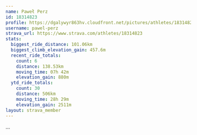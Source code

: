 ```yaml
---
name: Paweł Perz
id: 18314823
profile: https://dgalywyr863hv.cloudfront.net/pictures/athletes/18314823/5244308/1/large.jpg
username: pawel-perz
strava_url: https://www.strava.com/athletes/18314823
stats:
  biggest_ride_distance: 101.06km
  biggest_climb_elevation_gain: 457.6m
  recent_ride_totals:
    count: 6
    distance: 138.53km
    moving_time: 07h 42m
    elevation_gain: 880m
  ytd_ride_totals:
    count: 30
    distance: 506km
    moving_time: 28h 29m
    elevation_gain: 2511m
layout: strava_member
--- 
```

...
